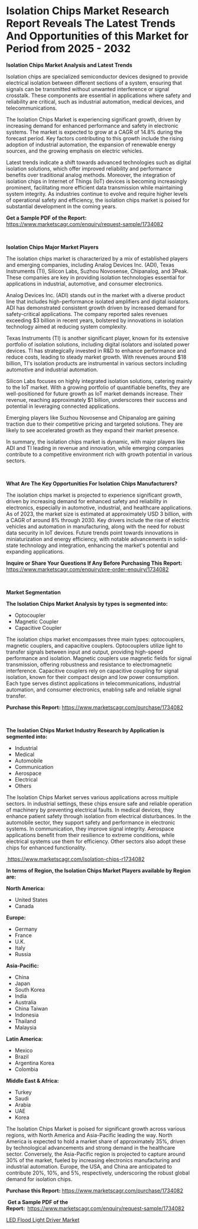 <p><h1>Isolation Chips Market Research Report Reveals The Latest Trends And Opportunities of this Market for Period from 2025 - 2032</h1></p><p><strong>Isolation Chips Market Analysis and Latest Trends</strong></p>
<p><p>Isolation chips are specialized semiconductor devices designed to provide electrical isolation between different sections of a system, ensuring that signals can be transmitted without unwanted interference or signal crosstalk. These components are essential in applications where safety and reliability are critical, such as industrial automation, medical devices, and telecommunications.</p><p>The Isolation Chips Market is experiencing significant growth, driven by increasing demand for enhanced performance and safety in electronic systems. The market is expected to grow at a CAGR of 14.8% during the forecast period. Key factors contributing to this growth include the rising adoption of industrial automation, the expansion of renewable energy sources, and the growing emphasis on electric vehicles.</p><p>Latest trends indicate a shift towards advanced technologies such as digital isolation solutions, which offer improved reliability and performance benefits over traditional analog methods. Moreover, the integration of isolation chips in Internet of Things (IoT) devices is becoming increasingly prominent, facilitating more efficient data transmission while maintaining system integrity. As industries continue to evolve and require higher levels of operational safety and efficiency, the isolation chips market is poised for substantial development in the coming years.</p></p>
<p><strong>Get a Sample PDF of the Report:&nbsp;</strong> <a href="https://www.marketscagr.com/enquiry/request-sample/1734082?utm_campaign=3135&utm_medium=2&utm_source=Github&utm_content=ia&utm_term=06042025&utm_id=isolation-chips">https://www.marketscagr.com/enquiry/request-sample/1734082</a></p>
<p>&nbsp;</p>
<p><strong>Isolation Chips Major Market Players</strong></p>
<p><p>The isolation chips market is characterized by a mix of established players and emerging companies, including Analog Devices Inc. (ADI), Texas Instruments (TI), Silicon Labs, Suzhou Novosense, Chipanalog, and 3Peak. These companies are key in providing isolation technologies essential for applications in industrial, automotive, and consumer electronics.</p><p>Analog Devices Inc. (ADI) stands out in the market with a diverse product line that includes high-performance isolated amplifiers and digital isolators. ADI has demonstrated consistent growth driven by increased demand for safety-critical applications. The company reported sales revenues exceeding $3 billion in recent years, bolstered by innovations in isolation technology aimed at reducing system complexity.</p><p>Texas Instruments (TI) is another significant player, known for its extensive portfolio of isolation solutions, including digital isolators and isolated power devices. TI has strategically invested in R&D to enhance performance and reduce costs, leading to steady market growth. With revenues around $18 billion, TI's isolation products are instrumental in various sectors including automotive and industrial automation.</p><p>Silicon Labs focuses on highly integrated isolation solutions, catering mainly to the IoT market. With a growing portfolio of quantifiable benefits, they are well-positioned for future growth as IoT market demands increase. Their revenue, reaching approximately $1 billion, underscores their success and potential in leveraging connected applications.</p><p>Emerging players like Suzhou Novosense and Chipanalog are gaining traction due to their competitive pricing and targeted solutions. They are likely to see accelerated growth as they expand their market presence.</p><p>In summary, the isolation chips market is dynamic, with major players like ADI and TI leading in revenue and innovation, while emerging companies contribute to a competitive environment rich with growth potential in various sectors.</p></p>
<p>&nbsp;</p>
<p><strong>What Are The Key Opportunities For Isolation Chips Manufacturers?</strong></p>
<p><p>The isolation chips market is projected to experience significant growth, driven by increasing demand for enhanced safety and reliability in electronics, especially in automotive, industrial, and healthcare applications. As of 2023, the market size is estimated at approximately USD 3 billion, with a CAGR of around 8% through 2030. Key drivers include the rise of electric vehicles and automation in manufacturing, along with the need for robust data security in IoT devices. Future trends point towards innovations in miniaturization and energy efficiency, with notable advancements in solid-state technology and integration, enhancing the market's potential and expanding applications.</p></p>
<p><strong>Inquire or Share Your Questions If Any Before Purchasing This Report:</strong> <a href="https://www.marketscagr.com/enquiry/pre-order-enquiry/1734082?utm_campaign=3135&utm_medium=2&utm_source=Github&utm_content=ia&utm_term=06042025&utm_id=isolation-chips">https://www.marketscagr.com/enquiry/pre-order-enquiry/1734082</a></p>
<p>&nbsp;</p>
<p><strong>Market Segmentation</strong></p>
<p><strong>The Isolation Chips Market Analysis by types is segmented into:</strong></p>
<p><ul><li>Optocoupler</li><li>Magnetic Coupler</li><li>Capacitive Coupler</li></ul></p>
<p><p>The isolation chips market encompasses three main types: optocouplers, magnetic couplers, and capacitive couplers. Optocouplers utilize light to transfer signals between input and output, providing high-speed performance and isolation. Magnetic couplers use magnetic fields for signal transmission, offering robustness and resistance to electromagnetic interference. Capacitive couplers rely on capacitive coupling for signal isolation, known for their compact design and low power consumption. Each type serves distinct applications in telecommunications, industrial automation, and consumer electronics, enabling safe and reliable signal transfer.</p></p>
<p><strong>Purchase this Report:&nbsp;</strong><a href="https://www.marketscagr.com/purchase/1734082?utm_campaign=3135&utm_medium=2&utm_source=Github&utm_content=ia&utm_term=06042025&utm_id=isolation-chips">https://www.marketscagr.com/purchase/1734082</a></p>
<p>&nbsp;</p>
<p><strong>The Isolation Chips Market Industry Research by Application is segmented into:</strong></p>
<p><ul><li>Industrial</li><li>Medical</li><li>Automobile</li><li>Communication</li><li>Aerospace</li><li>Electrical</li><li>Others</li></ul></p>
<p><p>The Isolation Chips Market serves various applications across multiple sectors. In industrial settings, these chips ensure safe and reliable operation of machinery by preventing electrical faults. In medical devices, they enhance patient safety through isolation from electrical disturbances. In the automobile sector, they support safety and performance in electronic systems. In communication, they improve signal integrity. Aerospace applications benefit from their resilience to extreme conditions, while electrical systems use them for efficiency. Other sectors also adopt these chips for enhanced functionality.</p></p>
<p><a href="https://www.marketscagr.com/isolation-chips-r1734082?utm_campaign=3135&utm_medium=2&utm_source=Github&utm_content=ia&utm_term=06042025&utm_id=isolation-chips">&nbsp;https://www.marketscagr.com/isolation-chips-r1734082</a></p>
<p><strong>In terms of Region, the Isolation Chips Market Players available by Region are:</strong></p>
<p>
    <p> <strong> North America: </strong>
        <ul>
            <li>United States</li>
            <li>Canada</li>
        </ul>
        </p> 
    <p> <strong> Europe: </strong>
        <ul>
            <li>Germany</li>
            <li>France</li>
            <li>U.K.</li>
            <li>Italy</li>
            <li>Russia</li>
        </ul>
        </p> 
    <p> <strong> Asia-Pacific: </strong>
        <ul>
            <li>China</li>
            <li>Japan</li>
            <li>South Korea</li>
            <li>India</li>
            <li>Australia</li>
            <li>China Taiwan</li>
            <li>Indonesia</li>
            <li>Thailand</li>
            <li>Malaysia</li>
        </ul>
        </p> 
    <p> <strong> Latin America: </strong>
        <ul>
            <li>Mexico</li>
            <li>Brazil</li>
            <li>Argentina Korea</li>
            <li>Colombia</li>
        </ul>
        </p> 
    <p> <strong> Middle East & Africa: </strong>
        <ul>
            <li>Turkey</li>
            <li>Saudi</li>
            <li>Arabia</li>
            <li>UAE</li>
            <li>Korea</li>
        </ul>
    </p>
    </p>
<p><p>The Isolation Chips Market is poised for significant growth across various regions, with North America and Asia-Pacific leading the way. North America is expected to hold a market share of approximately 35%, driven by technological advancements and strong demand in the healthcare sector. Conversely, the Asia-Pacific region is projected to capture around 30% of the market, fueled by increasing electronics manufacturing and industrial automation. Europe, the USA, and China are anticipated to contribute 20%, 10%, and 5%, respectively, underscoring the robust global demand for isolation chips.</p></p>
<p><strong>Purchase this Report: </strong><a href="https://www.marketscagr.com/purchase/1734082?utm_campaign=3135&utm_medium=2&utm_source=Github&utm_content=ia&utm_term=06042025&utm_id=isolation-chips">https://www.marketscagr.com/purchase/1734082</a></p>
<p>&nbsp;<strong>Get a Sample PDF of the Report:&nbsp;&nbsp;</strong><a href="https://www.marketscagr.com/enquiry/request-sample/1734082?utm_campaign=3135&utm_medium=2&utm_source=Github&utm_content=ia&utm_term=06042025&utm_id=isolation-chips">https://www.marketscagr.com/enquiry/request-sample/1734082</a></p>
<p><strong></strong></p>
<p><p><a href="https://github.com/jolinolooman/Market-Research-Report-List-1/blob/main/led-flood-light-driver-market.md?utm_campaign=3135&utm_medium=2&utm_source=Github&utm_content=ia&utm_term=06042025&utm_id=isolation-chips">LED Flood Light Driver Market</a></p></p>
